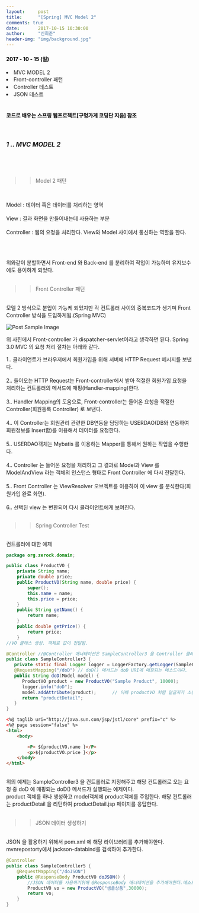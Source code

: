 ```yaml
---
layout:     post
title:      "[Spring] MVC Model 2"
comments: true
date:       2017-10-15 10:30:00
author:     "신희준"
header-img: "img/background.jpg"
---
```


<head>
 <meta property="og:type" content="website">
 <meta property="og:title" content="스프링 (Spring) MVC(Model, View, Controller), MVC 모델 2">
 <meta property="og:description" content="스프링 (Spring) MVC(Model, View, Controller), MVC 모델 2">
 <meta property="og:url" content="http://shj7242.github.io/2017/10/15/Spring9/">

 <meta name="twitter:card" content="summary">
  <meta name="twitter:title" content="스프링 (Spring) MVC(Model, View, Controller), MVC 모델 2">
  <meta name="twitter:description" content="스프링 (Spring) MVC(Model, View, Controller), MVC 모델 2">
  <meta name="FACEBOOK:domain" content="http://shj7242.github.io/2017/10/15/Spring9/">
  <meta name="facebook:card" content="summary">
   <meta name="facebook:title" content="스프링 (Spring) MVC(Model, View, Controller), MVC 모델 2">
   <meta name="facebook:description" content="스프링 (Spring) MVC(Model, View, Controller), MVC 모델 2">
   <meta name="facebook:domain" content="http://shj7242.github.io/2017/10/15/Spring9/">


 </head>


<H4 style ="font-weight:bold; color : black">2017 - 10 - 15 (일)</H4>
<li>MVC MODEL 2</li>
<li>Front-controller 패턴</li>
<li>Controller 테스트</li>
<li>JSON 테스트</li>
<br>
<H4 style ="font-weight:bold; color:black;">코드로 배우는 스프링 웹프로젝트[구멍가게 코딩단 지음] 참조</H4>
<br>

<h5 style = "font-size: 17px; font-weight : bold;">1 .. MVC MODEL 2</h5>

<br><br>

>> Model 2 패턴

<br>
<p style="font-size:14px">
Model : 데이터 혹은 데이터를 처리하는 영역 <br><br>
View : 결과 화면을 만들어내는데 사용하는 부분<br><br>
Controller : 웹의 요청을 처리한다. View와 Model 사이에서 통신하는 역할을 한다.

<br><br>
</p>

<p style="font-size:14px">
위와같이 분할하면서 Front-end 와 Back-end 를 분리하여 작업이 가능하며 유지보수에도 용이하게 되었다.
<br><br>
</p>

>>Front Controller 패턴

<p style="font-size:14px">
<br>
모델 2 방식으로 분업이 가능케 되었지만 각 컨트롤러 사이의 중복코드가 생기며 Front Controller 방식을 도입하게됨.(Spring MVC)
<br>
</p>


<img src="{{ site.baseurl }}/img/springmvc.JPG" alt="Post Sample Image">
<br>

<p style="font-size:14px">
위 사진에서 Front-controller 가 dispatcher-servlet이라고 생각하면 된다.
Spring 3.0 MVC 의 요청 처리 절차는 아래와 같다.
</p>

<p style = "font-size:14px;">
1.. 클라이언트가 브라우저에서 회원가입을 위해 서버에 HTTP Request 메시지를 보낸다.
<br><br>
2.. 들어오는 HTTP Request는 Front-controller에서 받아 적절한 회원가입 요청을 처리하는 컨트롤러의 메서드에 매핑(Handler-mapping)한다.
<br><br>
3.. Handler Mapping의 도움으로, Front-controller는 들어온 요청을 적절한 Controller(회원등록 Controller) 로 보낸다.
<br><br>
4.. 이 Controller는 회원관리 관련한 DB연동을 담당하는 USERDAO(DB와 연동하여 회원정보를 Insert함)를 이용해서 데이터를 요청한다.
<br><br>
5.. USERDAO객체는 Mybatis 를 이용하는 Mapper를 통해서 원하는 작업을 수행한다.
<br><br>
4.. Controller 는 들어온 요청을 처리하고 그 결과로 Model과 View 를 ModelAndView 라는 객체의 인스턴스 형태로 Front Controller 에 다시 전달한다.
<br><br>
5.. Front Controller 는 ViewResolver 오브젝트를 이용하여 이 view 를 분석한다(회원가입 완료 화면).
<br><br>
6.. 선택된 view 는 변환되어 다시 클라이언트에게 보여진다.
<br><br>
</p>

>>Spring Controller Test


<p style="font-size:14px;"><br>컨트롤러에 대한 예제</p>


~~~java
package org.zerock.domain;

public class ProductVO {
	private String name;
	private double price;
	public ProductVO(String name, double price) {
		super();
		this.name = name;
		this.price = price;
	}
	public String getName() {
		return name;
	}
	public double getPrice() {
		return price;
	}
//VO 클래스 생성. 객체로 값이 전달됨.
~~~



~~~java
@Controller //@Controller 애너테이션은 SampleController3 을 Controller 클래스로 지정해준다.
public class SampleController3 {
   private static final Logger logger = LoggerFactory.getLogger(SampleController3.class);
   @RequestMapping("/doD") // doD() 메서드는 doD URI에 매칭되는 메소드이다.
   public String doD(Model model) {
      ProductVO product = new ProductVO("Sample Product", 10000);
      logger.info("doD");
      model.addAttribute(product);      // 이때 productVO 처럼 앞글자가 소문자로 처리된 형태가 저장된다.
      return "productDetail";
   }
}
~~~


~~~html
<%@ taglib uri="http://java.sun.com/jsp/jstl/core" prefix="c" %>
<%@ page session="false" %>
<html>
	<body>

		<P> ${productVO.name }</P>
		<p>${productVO.price }</p>
	</body>
</html>
~~~



<p style="font-size:14px;">
<br>
위의 예제는 SampleController3 을 컨트롤러로 지정해주고 해당 컨트롤러로 오는 요청 중 doD 에 매핑되는 doD() 메서드가 실행되는 예제이다.<br>
product 객체를 하나 생성하고 model객체에 product객체를 주입한다. 해당 컨트롤러는 productDetail 을 리턴하여 productDetail.jsp 페이지를 응답한다.
<br><br>
</p>


>>JSON 데이터 생성하기


<p style="font-size:14px;">
<br>
JSON 을 활용하기 위해서 pom.xml 에 해당 라이브러리를 추가해야한다. mvnrepostorty에서 jackson-databind를 검색하여 추가한다.

</p>


~~~JAVA
@Controller
public class SampleController5 {
	@RequestMapping("/doJSON")
	public @ResponseBody ProductVO doJSON() {
		//JSON 데이터를 사용하기위해 @ResponseBody 애너테이션을 추가해야한다.메소드 리턴을 객체로 한다.
		ProductVO vo = new ProductVO("샘플상품",30000);
		return vo;
	}
}
~~~
